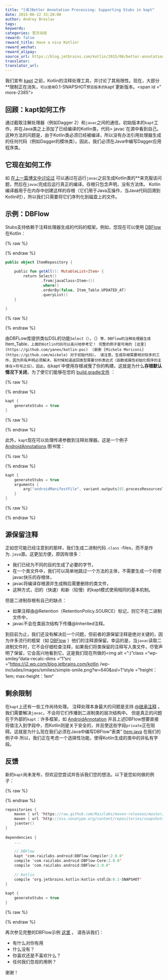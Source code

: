 ```yaml
---
title: "[译]Better Annotation Processing: Supporting Stubs in kapt"
date: 2015-06-22 15:28:00
author: Andrey Breslav
tags:
keywords:
categories: 官方动态
reward: false
reward_title: Have a nice Kotlin!
reward_wechat:
reward_alipay:
source_url: https://blog.jetbrains.com/kotlin/2015/06/better-annotation-processing-supporting-stubs-in-kapt/
translator:
translator_url:
---
```


我们宣布 [kapt](http://blog.jetbrains.com/kotlin/2015/05/kapt-annotation-processing-for-kotlin/) 之前，Kotlin的注释处理工具，并讨论了其局限性。现在，大部分**限制正在消失，`可以使用`0.1-SNAPSHOT`预览版本的`kapt`更新版本。<span id =“ more-2385“> </span>
## 回顾：kapt如何工作

通过截取注解处理器（例如Dagger 2）和`javac`之间的通信，初始版本的`kapt`工作，并在Java类之上添加了已经编译的Kotlin类，代码> javac`在源中看到自己。这种方法的问题是，由于Kotlin类必须已经被编译，所以没有办法引用处理器生成的任何代码（例如Dagger的模块类）。因此，我们必须在Java中编写Dagger应用程序类。
## 它现在如何工作

如 [在上一篇博文中讨论过](http://blog.jetbrains.com/kotlin/2015/05/kapt-annotation-processing-for-kotlin/) 可以通过在运行`javac`之前生成Kotlin类的**来克服该问题，然后在`javac`完成后运行真正的编译。存根只包含声明，没有方法体。 Kotlin编译器用于在内存中创建这样的存根（它们用于Java互操作，当Java代码回溯到Kotlin时），所以我们只需要将它们序列化到磁盘上的文件。
## 示例：DBFlow

Stubs支持依赖于注释处理器生成的代码的框架。例如，您现在可以使用 [DBFlow](https://github.com/Raizlabs/DBFlow) 在Kotlin：

{% raw %}
<p></p>
{% endraw %}

```kotlin
public object ItemRepository {
 
    public fun getAll(): MutableList<Item> {
        return Select()
                .from(javaClass<Item>())
                .where()
                .orderBy(false, Item_Table.UPDATED_AT)
                .queryList()
    }
 
}
```

{% raw %}
<p></p>
{% endraw %}

由DBFLow库提供类似DSL的功能`Select（）`，（）`等，DBFlow的注释处理器生成`Item_Table`，上面的Kotlin代码可以高兴地参考它！
完整的例子是可用的 [这里](https://github.com/yanex/kotlin-poc) （谢谢 [Mickele Moriconi](https://github.com/mickele) 对于初始代码）。
请注意，生成存根需要相对较多的工作，因为所有声明必须解决，有时候知道返回类型需要分析表达式（函数或属性初始化程序的主体在`=`符号之后）。因此，在`kapt`中使用存根减慢了你的构建。这就是为什么**存根默认情况下关闭**，为了使它们能够在您的 [build.gradle文件](https://github.com/yanex/kotlin-poc/blob/master/app/build.gradle#L41) ：

{% raw %}
<p></p>
{% endraw %}

```kotlin
kapt {
    generateStubs = true
}
```

{% raw %}
<p></p>
{% endraw %}

此外，`kapt`现在可以处理传递参数到注释处理器。这是一个例子 [AndroidAnnotations](http://androidannotations.org/) 图书馆：

{% raw %}
<p></p>
{% endraw %}

```kotlin
kapt {
    generateStubs = true
    arguments {
        arg("androidManifestFile", variant.outputs[0].processResourcesTask.manifestFile)
    }
}
```

{% raw %}
<p></p>
{% endraw %}

## 源保留注释

正如您可能已经注意到的那样，我们生成二进制代码`.class` -files，而不是作为`.java`源。这更加方便，原因有很多：

* 我们已经为不同的目的生成了必要的字节，
* 在一个类文件中，我们可以简单地跳过一个方法的主体，不需要生成一个将使javac快乐的存根体，
* javac将编译存根源并生成稍后需要删除的类文件，
* 这种方式，旧的（快速）和新（较慢）的kapt模式使用相同的基本机制。

但是二进制存根有自己的缺点：

* 如果注释由@Retention（RetentionPolicy.SOURCE）标记，则它不在二进制文件中，
* javac不会在类层次结构下传播@Inherited注释。

到目前为止，我们还没有解决后一个问题，但前者的源保留注释是绝对关键的，因为许多流行的框架（如 [DBFlow](https://github.com/Raizlabs/DBFlow) ）他们的注释源保留。幸运的是，当`javac`读取二进制文件时，它不会仔细检查注释，如果我们将类保留的注释写入类文件，尽管声明了保留，它会高兴地看到它。这是我们现在所做的<img alt =“:)”class =“wp-smiley”data-recalc-dims =“1”src =“https://i2.wp.com/blog.jetbrains.com/kotlin /wp-includes/images/smilies/simple-smile.png?w=640&amp;ssl=1“style =”height：1em; max-height：1em“
## 剩余限制

在`kapt`上还有一些工作尚待处理。
注释处理本身最大的问题是支持 [@继承注释](http://docs.oracle.com/javase/8/docs/api/java/lang/annotation/Inherited.html) 。我们需要解决`javac`，不会将它们传播到二进制类的层次结构中。
但是真正的问题在于外部的`kapt`：许多框架，如 [AndroidAnnotation](http://androidannotations.org/) 并且上述DBFlow想要直接将值注入到字段中，而Kotlin则是关于安全的，并且使这些字段`private`正在阻碍。这就是为什么现在我们必须在Java中编写DBFlow“表类” [Item.java](https://github.com/yanex/kotlin-poc/blob/master/app/src/main/java/mobi/porquenao/poc/kotlin/core/Item.java) 在我们的例子中
所以，我们正在考虑一个选择性功能，使得Kotlin生成的类中的非私有字段。
## 反馈

新的`kapt`尚未发布，但欢迎您尝试并告诉我们您的想法。以下是您如何做的例子：

{% raw %}
<p></p>
{% endraw %}

```kotlin
repositories {
    maven { url 'https://raw.github.com/Raizlabs/maven-releases/master/releases' }
    maven { url 'http://oss.sonatype.org/content/repositories/snapshots' }
    jcenter()
}
 
dependencies {
    ...
 
    // DBFlow
    kapt 'com.raizlabs.android:DBFlow-Compiler:2.0.0'
    compile 'com.raizlabs.android:DBFlow-Core:2.0.0'
    compile 'com.raizlabs.android:DBFlow:2.0.0'
 
    // Kotlin
    compile 'org.jetbrains.kotlin:kotlin-stdlib:0.1-SNAPSHOT'
}
 
kapt {
    generateStubs = true
}
```

{% raw %}
<p></p>
{% endraw %}

再次参见完整的DBFlow示例 [这里](https://github.com/yanex/kotlin-poc) 。
请告诉我们：

* 有什么对你有用
* 什么没有？
* 你喜欢还是不喜欢什么？
* 任何我们忽视的用例？

谢谢！
